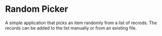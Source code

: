 # Random Picker
A simple application that picks an item randomly from a list of recrods. The records can be added to the list manually or from an existing file.
